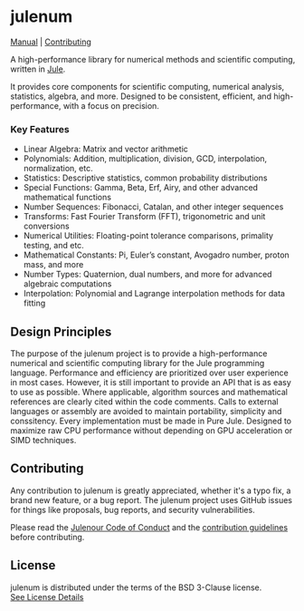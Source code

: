 # julenum

[Manual](https://mertcandav.github.io/julenum/) |
[Contributing](./CONTRIBUTING.md)

A high-performance library for numerical methods and scientific computing, written in [Jule](https://github.com/julelang/jule).

It provides core components for scientific computing, numerical analysis, statistics, algebra, and more.
Designed to be consistent, efficient, and high-performance, with a focus on precision.

### Key Features

- Linear Algebra: Matrix and vector arithmetic
- Polynomials: Addition, multiplication, division, GCD, interpolation, normalization, etc.
- Statistics: Descriptive statistics, common probability distributions
- Special Functions: Gamma, Beta, Erf, Airy, and other advanced mathematical functions
- Number Sequences: Fibonacci, Catalan, and other integer sequences
- Transforms: Fast Fourier Transform (FFT), trigonometric and unit conversions
- Numerical Utilities: Floating-point tolerance comparisons, primality testing, and etc.
- Mathematical Constants: Pi, Euler’s constant, Avogadro number, proton mass, and more
- Number Types: Quaternion, dual numbers, and more for advanced algebraic computations
- Interpolation: Polynomial and Lagrange interpolation methods for data fitting

## Design Principles

The purpose of the julenum project is to provide a high-performance numerical and scientific computing library for the Jule programming language.
Performance and efficiency are prioritized over user experience in most cases. However, it is still important to provide an API that is as easy to use as possible.
Where applicable, algorithm sources and mathematical references are clearly cited within the code comments.
Calls to external languages or assembly are avoided to maintain portability, simplicity and conssitency. Every implementation must be made in Pure Jule.
Designed to maximize raw CPU performance without depending on GPU acceleration or SIMD techniques.

## Contributing

Any contribution to julenum is greatly appreciated, whether it's a typo fix, a brand new feature, or a bug report.
The julenum project uses GitHub issues for things like proposals, bug reports, and security vulnerabilities.

Please read the [Julenour Code of Conduct](https://jule.dev/code-of-conduct) and the [contribution guidelines](./CONTRIBUTING.md) before contributing.

## License

julenum is distributed under the terms of the BSD 3-Clause license. <br>
[See License Details](./LICENSE)
